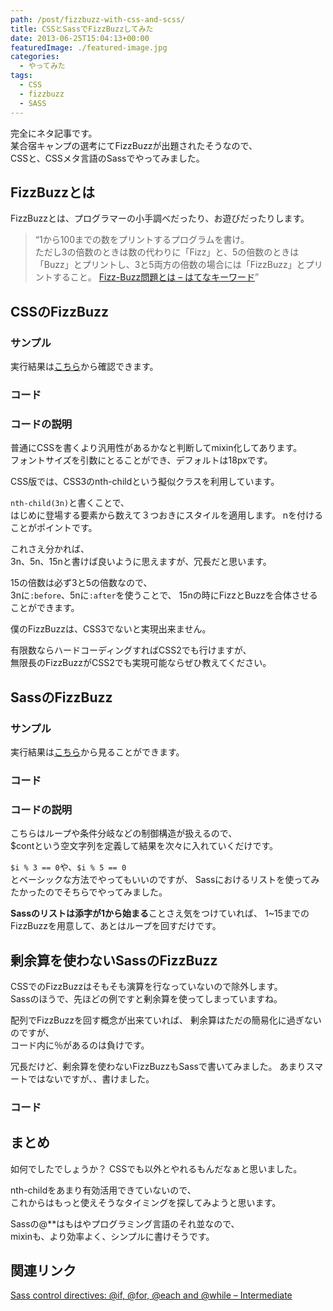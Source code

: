 ```yaml
---
path: /post/fizzbuzz-with-css-and-scss/
title: CSSとSassでFizzBuzzしてみた
date: 2013-06-25T15:04:13+00:00
featuredImage: ./featured-image.jpg
categories:
  - やってみた
tags:
  - CSS
  - fizzbuzz
  - SASS
---
```

完全にネタ記事です。  
某合宿キャンプの選考にてFizzBuzzが出題されたそうなので、  
CSSと、CSSメタ言語のSassでやってみました。

<!--more-->

FizzBuzzとは
----------------------------------------

FizzBuzzとは、プログラマーの小手調べだったり、お遊びだったりします。

> <q>1から100までの数をプリントするプログラムを書け。<br /> ただし3の倍数のときは数の代わりに「Fizz」と、5の倍数のときは「Buzz」とプリントし、3と5両方の倍数の場合には「FizzBuzz」とプリントすること。 <a href="http://d.hatena.ne.jp/keyword/Fizz%2DBuzz%CC%E4%C2%EA">Fizz-Buzz問題とは – はてなキーワード</a></q>

CSSのFizzBuzz
----------------------------------------

### サンプル

実行結果は[こちら](http://closet.leko.jp/2013/fizzbuzz/css.html)から確認できます。

### コード

### コードの説明

普通にCSSを書くより汎用性があるかなと判断してmixin化してあります。  
フォントサイズを引数にとることができ、デフォルトは18pxです。

CSS版では、CSS3のnth-childという擬似クラスを利用しています。

`nth-child(3n)`と書くことで、  
はじめに登場する要素から数えて３つおきにスタイルを適用します。 nを付けることがポイントです。

これさえ分かれば、  
3n、5n、15nと書けば良いように思えますが、冗長だと思います。

15の倍数は必ず3と5の倍数なので、  
3nに`:before`、5nに`:after`を使うことで、 15nの時にFizzとBuzzを合体させることができます。

僕のFizzBuzzは、CSS3でないと実現出来ません。

有限数ならハードコーディングすればCSS2でも行けますが、  
無限長のFizzBuzzがCSS2でも実現可能ならぜひ教えてください。

SassのFizzBuzz
----------------------------------------

### サンプル

実行結果は[こちら](http://closet.leko.jp/2013/fizzbuzz/sass.html)から見ることができます。

### コード

### コードの説明

こちらはループや条件分岐などの制御構造が扱えるので、  
$contという空文字列を定義して結果を次々に入れていくだけです。

`$i % 3 == 0`や、`$i % 5 == 0`  
とベーシックな方法でやってもいいのですが、 Sassにおけるリストを使ってみたかったのでそちらでやってみました。

**Sassのリストは添字が1から始まる**ことさえ気をつけていれば、 1~15までのFizzBuzzを用意して、あとはループを回すだけです。

剰余算を使わないSassのFizzBuzz
----------------------------------------

CSSでのFizzBuzzはそもそも演算を行なっていないので除外します。  
Sassのほうで、先ほどの例ですと剰余算を使ってしまっていますね。

配列でFizzBuzzを回す概念が出来ていれば、 剰余算はただの簡易化に過ぎないのですが、  
コード内に％があるのは負けです。

冗長だけど、剰余算を使わないFizzBuzzもSassで書いてみました。 あまりスマートではないですが、、書けました。

### コード

まとめ
----------------------------------------

如何でしたでしょうか？ CSSでも以外とやれるもんだなぁと思いました。

nth-childをあまり有効活用できていないので、  
これからはもっと使えそうなタイミングを探してみようと思います。

Sassの@**はもはやプログラミング言語のそれ並なので、  
mixinも、より効率よく、シンプルに書けそうです。

関連リンク
----------------------------------------

[Sass control directives: @if, @for, @each and @while – Intermediate](http://thesassway.com/intermediate/if-for-each-while#while)

